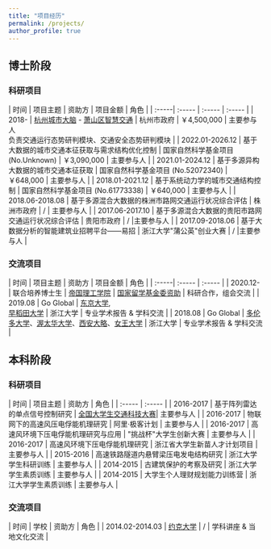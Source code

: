 ```yaml
---
title: "项目经历"
permalink: /projects/
author_profile: true
---
```




## 博士阶段


### 科研项目

| 时间 | 项目主题 | 资助方 | 项目金额 | 角色 |
| :-----| :----- | :----- | :----- |
| 2018- | [杭州城市大脑](https://hzcitybrain.hangzhou.gov.cn/#/) - [萧山区智慧交通](http://www.xiaoshan.gov.cn/art/2019/6/5/art_1302903_34474561.html) <!-- [杭州城市大脑](https://kaimaoge.github.io/) (杭州市城市大脑-萧山区交通小脑- ） --> | 杭州市政府 | ￥4,500,000 | 主要参与人<br>负责交通运行态势研判模块、交通安全态势研判模块 |
| 2022.01-2026.12 | 基于大数据的城市交通本征获取与需求结构优化控制 | 国家自然科学基金项目 (No.Unknown) | ￥3,090,000 | 主要参与人 |
| 2021.01-2024.12 | 基于多源异构大数据的城市交通本征获取 | 国家自然科学基金项目 (No.52072340) | ￥648,000 | 主要参与人 |
| 2018.01-2021.12 | 基于系统动力学的城市交通结构控制 | 国家自然科学基金项目 (No.61773338) | ￥640,000 | 主要参与人 |
| 2018.06-2018.08 | 基于多源混合大数据的株洲市路网交通运行状况综合评估 | 株洲市政府 | / | 主要参与人 |
| 2017.06-2017.10 | 基于多源混合大数据的贵阳市路网交通运行状况综合评估 | 贵阳市政府 | / |主要参与人 |
| 2017.09-2018.06 | 基于大数据分析的智能建筑业招聘平台——易招 | 浙江大学"蒲公英"创业大赛 | / |主要参与人 |



### 交流项目

| 时间 | 项目主题 | 资助方 | 项目金额 | 角色 |
| :-----| :----- | :----- |
| 2020.12- | 联合培养博士生 | [帝国理工学院](https://www.imperial.ac.uk) | [国家留学基金委资助](https://www.csc.edu.cn) | 科研合作，组会交流 |
| 2019.08 | Go Global | [东京大学](https://www.u-tokyo.ac.jp/ja/index.html), <br> [早稻田大学](https://www.waseda.jp/top/) | 浙江大学 | 专业学术报告 & 学科交流 |
| 2018.08  | Go Global | [多伦多大学](https://www.utoronto.ca)、[渥太华大学](https://www.uottawa.ca/en)、[西安大略](https://www.uwo.ca)、[女王大学](https://www.queensu.ca) | 浙江大学 | 专业学术报告 & 学科交流 |


## 本科阶段

### 科研项目

| 时间 | 项目主题 | 资助方 | 角色 |
| :----- | :----- |
| 2016-2017 | 基于阵列雷达的单点信号控制研究 | [全国大学生交通科技大赛](http://www.nactrans.com.cn)| 主要参与人 |
| 2016-2017 | 物联网下的高速风压电俘能机理研究 | 阿里·极客计划 | 主要参与人 |
| 2016-2017 | 高速风环境下压电俘能机理研究与应用 | "挑战杯"大学生创新大赛 | 主要参与人 |
| 2016-2017 | 高速风环境下压电俘能机理研究 | 浙江省大学生新苗人才计划项目 | 主要参与人 |
| 2015-2016 | 高速铁路隧道内悬臂梁压电发电结构研究 | 浙江大学学生科研训练 | 主要参与人 |
| 2014-2015 | 古建筑保护的考察及研究 | 浙江大学学生素质训练 | 主要参与人 |
| 2014-2015 | 大学生个人理财规划能力训练营 | 浙江大学学生素质训练 | 主要参与人 |


### 交流项目

| 时间 | 学校 | 资助方 | 角色 |
| 2014.02-2014.03 | [约克大学](https://www.york.ac.uk) | / | 学科讲座 & 当地文化交流 |








